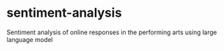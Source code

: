 # sentiment-analysis
Sentiment analysis of online responses in the performing arts using large language model
